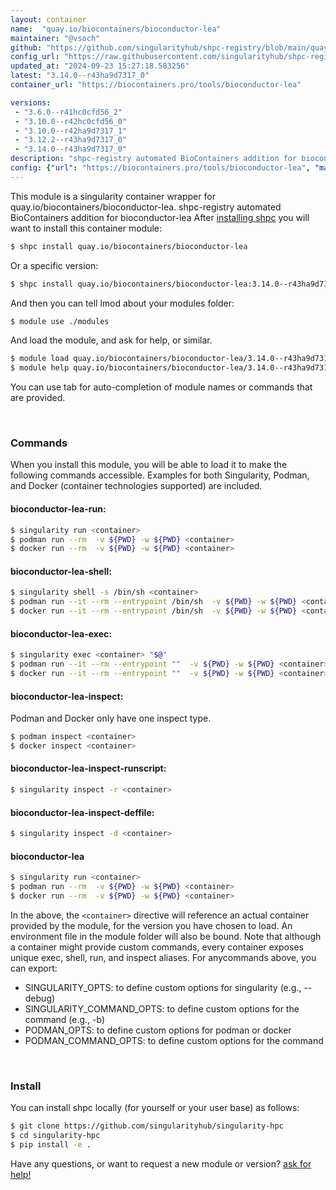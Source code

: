 ```yaml
---
layout: container
name:  "quay.io/biocontainers/bioconductor-lea"
maintainer: "@vsoch"
github: "https://github.com/singularityhub/shpc-registry/blob/main/quay.io/biocontainers/bioconductor-lea/container.yaml"
config_url: "https://raw.githubusercontent.com/singularityhub/shpc-registry/main/quay.io/biocontainers/bioconductor-lea/container.yaml"
updated_at: "2024-09-23 15:27:18.583256"
latest: "3.14.0--r43ha9d7317_0"
container_url: "https://biocontainers.pro/tools/bioconductor-lea"

versions:
 - "3.6.0--r41hc0cfd56_2"
 - "3.10.0--r42hc0cfd56_0"
 - "3.10.0--r42ha9d7317_1"
 - "3.12.2--r43ha9d7317_0"
 - "3.14.0--r43ha9d7317_0"
description: "shpc-registry automated BioContainers addition for bioconductor-lea"
config: {"url": "https://biocontainers.pro/tools/bioconductor-lea", "maintainer": "@vsoch", "description": "shpc-registry automated BioContainers addition for bioconductor-lea", "latest": {"3.14.0--r43ha9d7317_0": "sha256:c7c65e42da93b54d45f99246804566beb1a9628826b554469eddf18db8d976d6"}, "tags": {"3.6.0--r41hc0cfd56_2": "sha256:3f695ff5825c63fad701e58b95394c76a847ae403a09e04a4472419e2209a5e5", "3.10.0--r42hc0cfd56_0": "sha256:eb7d0fc2b1fad8de2c5d015f7b40726b7cfc5fb98b860908d3ec4e2d54ff6184", "3.10.0--r42ha9d7317_1": "sha256:25d876cfcd70f4e3f5908d813180064f1586b3f7143f8143ac5f36bc1e15ee17", "3.12.2--r43ha9d7317_0": "sha256:c893efbac88ba39d55aa8e39e994fdcf526844fc7526491b29e16b32a90e8f96", "3.14.0--r43ha9d7317_0": "sha256:c7c65e42da93b54d45f99246804566beb1a9628826b554469eddf18db8d976d6"}, "docker": "quay.io/biocontainers/bioconductor-lea"}
---
```


This module is a singularity container wrapper for quay.io/biocontainers/bioconductor-lea.
shpc-registry automated BioContainers addition for bioconductor-lea
After [installing shpc](#install) you will want to install this container module:


```bash
$ shpc install quay.io/biocontainers/bioconductor-lea
```

Or a specific version:

```bash
$ shpc install quay.io/biocontainers/bioconductor-lea:3.14.0--r43ha9d7317_0
```

And then you can tell lmod about your modules folder:

```bash
$ module use ./modules
```

And load the module, and ask for help, or similar.

```bash
$ module load quay.io/biocontainers/bioconductor-lea/3.14.0--r43ha9d7317_0
$ module help quay.io/biocontainers/bioconductor-lea/3.14.0--r43ha9d7317_0
```

You can use tab for auto-completion of module names or commands that are provided.

<br>

### Commands

When you install this module, you will be able to load it to make the following commands accessible.
Examples for both Singularity, Podman, and Docker (container technologies supported) are included.

#### bioconductor-lea-run:

```bash
$ singularity run <container>
$ podman run --rm  -v ${PWD} -w ${PWD} <container>
$ docker run --rm  -v ${PWD} -w ${PWD} <container>
```

#### bioconductor-lea-shell:

```bash
$ singularity shell -s /bin/sh <container>
$ podman run --it --rm --entrypoint /bin/sh  -v ${PWD} -w ${PWD} <container>
$ docker run --it --rm --entrypoint /bin/sh  -v ${PWD} -w ${PWD} <container>
```

#### bioconductor-lea-exec:

```bash
$ singularity exec <container> "$@"
$ podman run --it --rm --entrypoint ""  -v ${PWD} -w ${PWD} <container> "$@"
$ docker run --it --rm --entrypoint ""  -v ${PWD} -w ${PWD} <container> "$@"
```

#### bioconductor-lea-inspect:

Podman and Docker only have one inspect type.

```bash
$ podman inspect <container>
$ docker inspect <container>
```

#### bioconductor-lea-inspect-runscript:

```bash
$ singularity inspect -r <container>
```

#### bioconductor-lea-inspect-deffile:

```bash
$ singularity inspect -d <container>
```



#### bioconductor-lea

```bash
$ singularity run <container>
$ podman run --rm  -v ${PWD} -w ${PWD} <container>
$ docker run --rm  -v ${PWD} -w ${PWD} <container>
```


In the above, the `<container>` directive will reference an actual container provided
by the module, for the version you have chosen to load. An environment file in the
module folder will also be bound. Note that although a container
might provide custom commands, every container exposes unique exec, shell, run, and
inspect aliases. For anycommands above, you can export:

 - SINGULARITY_OPTS: to define custom options for singularity (e.g., --debug)
 - SINGULARITY_COMMAND_OPTS: to define custom options for the command (e.g., -b)
 - PODMAN_OPTS: to define custom options for podman or docker
 - PODMAN_COMMAND_OPTS: to define custom options for the command

<br>

### Install

You can install shpc locally (for yourself or your user base) as follows:

```bash
$ git clone https://github.com/singularityhub/singularity-hpc
$ cd singularity-hpc
$ pip install -e .
```

Have any questions, or want to request a new module or version? [ask for help!](https://github.com/singularityhub/singularity-hpc/issues)